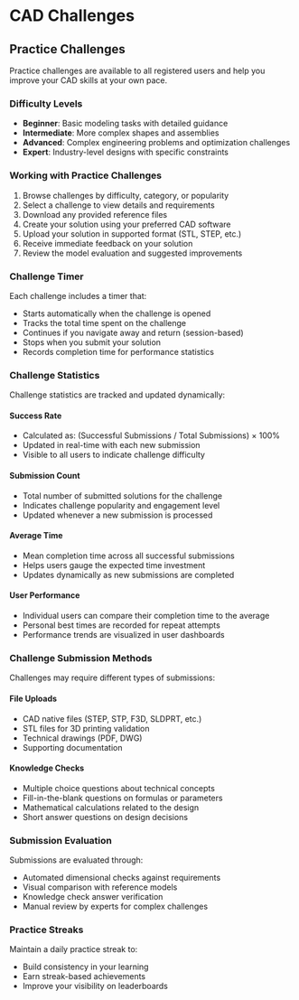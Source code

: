 
# CAD Challenges

## Practice Challenges

Practice challenges are available to all registered users and help you improve your CAD skills at your own pace.

### Difficulty Levels

- **Beginner**: Basic modeling tasks with detailed guidance
- **Intermediate**: More complex shapes and assemblies
- **Advanced**: Complex engineering problems and optimization challenges
- **Expert**: Industry-level designs with specific constraints

### Working with Practice Challenges

1. Browse challenges by difficulty, category, or popularity
2. Select a challenge to view details and requirements
3. Download any provided reference files
4. Create your solution using your preferred CAD software
5. Upload your solution in supported format (STL, STEP, etc.)
6. Receive immediate feedback on your solution
7. Review the model evaluation and suggested improvements

### Challenge Timer

Each challenge includes a timer that:
- Starts automatically when the challenge is opened
- Tracks the total time spent on the challenge
- Continues if you navigate away and return (session-based)
- Stops when you submit your solution
- Records completion time for performance statistics

### Challenge Statistics

Challenge statistics are tracked and updated dynamically:

#### Success Rate
- Calculated as: (Successful Submissions / Total Submissions) × 100%
- Updated in real-time with each new submission
- Visible to all users to indicate challenge difficulty

#### Submission Count
- Total number of submitted solutions for the challenge
- Indicates challenge popularity and engagement level
- Updated whenever a new submission is processed

#### Average Time
- Mean completion time across all successful submissions
- Helps users gauge the expected time investment
- Updates dynamically as new submissions are completed

#### User Performance
- Individual users can compare their completion time to the average
- Personal best times are recorded for repeat attempts
- Performance trends are visualized in user dashboards

### Challenge Submission Methods

Challenges may require different types of submissions:

#### File Uploads
- CAD native files (STEP, STP, F3D, SLDPRT, etc.)
- STL files for 3D printing validation
- Technical drawings (PDF, DWG)
- Supporting documentation

#### Knowledge Checks
- Multiple choice questions about technical concepts
- Fill-in-the-blank questions on formulas or parameters
- Mathematical calculations related to the design
- Short answer questions on design decisions

### Submission Evaluation

Submissions are evaluated through:
- Automated dimensional checks against requirements
- Visual comparison with reference models
- Knowledge check answer verification
- Manual review by experts for complex challenges

### Practice Streaks

Maintain a daily practice streak to:
- Build consistency in your learning
- Earn streak-based achievements
- Improve your visibility on leaderboards

